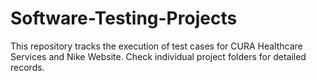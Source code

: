 # Software-Testing-Projects
This repository tracks the execution of test cases for CURA Healthcare Services and Nike Website. Check individual project folders for detailed records.

